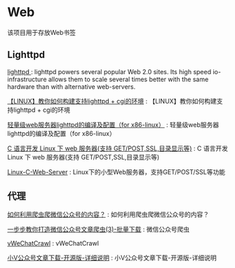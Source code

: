 # Web
该项目用于存放Web书签


## Lighttpd 

[lighttpd ](http://www.lighttpd.net/) : lighttpd powers several popular Web 2.0 sites. Its high speed io-infrastructure allows them to scale several times better with the same hardware than with alternative web-servers.

[【LINUX】教你如何构建支持lighttpd + cgi的环境](https://blog.csdn.net/realizelizijun2013/article/details/51637944) : 【LINUX】教你如何构建支持lighttpd + cgi的环境 

[轻量级web服务器lighttpd的编译及配置（for x86-linux）](https://www.cnblogs.com/x_wukong/p/4486412.html) : 轻量级web服务器lighttpd的编译及配置（for x86-linux） 

[C 语言开发 Linux 下 web 服务器(支持 GET/POST,SSL,目录显示等)](http://blog.jobbole.com/108415/) : C 语言开发 Linux 下 web 服务器(支持 GET/POST,SSL,目录显示等) 

[Linux-C-Web-Server](https://github.com/Skycrab/Linux-C-Web-Server) : Linux下的小型Web服务器，支持GET/POST/SSL等功能 

## 代理

[如何利用爬虫爬微信公众号的内容？](https://www.zhihu.com/question/31285583/answer/850969561?utm_source=wechat_session) : 如何利用爬虫爬微信公众号的内容？

[一步步教你打造微信公众号文章爬虫(3)-批量下载](https://zhuanlan.zhihu.com/p/76845376) : 微信公众号爬虫 

[vWeChatCrawl](https://github.com/LeLe86/vWeChatCrawl) : vWeChatCrawl 

[小V公众号文章下载-开源版-详细说明](https://www.xiaokuake.com/p/kaiyuanhelp.html) : 小V公众号文章下载-开源版-详细说明 

